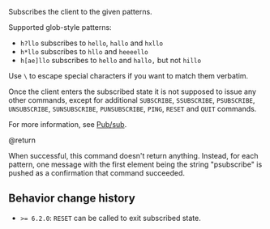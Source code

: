 Subscribes the client to the given patterns.

Supported glob-style patterns:

* `h?llo` subscribes to `hello`, `hallo` and `hxllo`
* `h*llo` subscribes to `hllo` and `heeeello`
* `h[ae]llo` subscribes to `hello` and `hallo,` but not `hillo`

Use `\` to escape special characters if you want to match them verbatim.

Once the client enters the subscribed state it is not supposed to issue any other commands, except for additional `SUBSCRIBE`, `SSUBSCRIBE`, `PSUBSCRIBE`, `UNSUBSCRIBE`, `SUNSUBSCRIBE`, `PUNSUBSCRIBE`, `PING`, `RESET` and `QUIT` commands.

For more information, see [Pub/sub](/docs/manual/pubsub/).

@return

When successful, this command doesn't return anything.
Instead, for each pattern, one message with the first element being the string "psubscribe" is pushed as a confirmation that command succeeded.

## Behavior change history

*   `>= 6.2.0`: `RESET` can be called to exit subscribed state.
